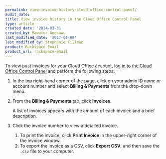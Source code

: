 ```yaml
---
permalink: view-invoice-history-cloud-office-control-panel/
audit_date:
title: View invoice history in the Cloud Office Control Panel
type: article
created_date: '2014-03-31'
created_by: Mawutor Amesawu
last_modified_date: '2017-01-09'
last_modified_by: Stephanie Fillmon
product: Rackspace Email
product_url: rackspace-email
---
```


To view past invoices for your Cloud Office account, [log in to the
Cloud Office Control Panel](https://cp.rackspace.com/) and perform the following
steps:

1. In the top right-hand corner of the page, click on your admin ID name or account number and select **Billing & Payments** from the drop-down menu.
2. From the **Billing & Payments** tab, click **Invoices**.

   A list of invoices appears with the amount of each invoice and a brief description.

3. Click the invoice number to view a detailed invoice.

   1. To print the invoice, click **Print Invoice** in the upper-right corner of the invoice window.
   2. To export the invoice as a CSV, click **Export CSV**, and then save the `.csv` file to your computer.
